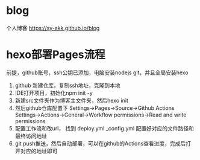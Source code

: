 # blog

个人博客 https://sy-akk.github.io/blog

# hexo部署Pages流程

前提，github账号，ssh公钥已添加，电脑安装nodejs git，并且全局安装hexo

1. github 新建仓库，复制ssh地址，克隆到本地
2. IDE打开项目，初始化npm init -y
3. 新建src文件夹作为博客主文件夹，然后hexo init
4. 然后github仓库配置下
Settings->Pages->Source->Github Actions
Settings->Actions->General->Workflow permissions->Read and write permissions
5. 配置工作流和改url，
找到 deploy.yml  _config.yml 配置好对应的文件路径和最终访问地址
6. git push推送，然后自动部署，可以在github的Actions查看进度，完成后打开对应的地址即可